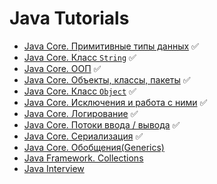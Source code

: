 # Java Tutorials

+ [Java Core. Примитивные типы данных](primitives.md) :white_check_mark:
+ [Java Core. Класс `String`](strings.md) :white_check_mark:
+ [Java Core. ООП](oop.md) :white_check_mark:
+ [Java Core. Объекты, классы, пакеты](classes.md) :white_check_mark:
+ [Java Core. Класс `Object`](objects.md) :white_check_mark:
+ [Java Core. Исключения и работа с ними](exceptions.md) :white_check_mark:
+ [Java Core. Логирование](loggers.md) :white_check_mark:
+ [Java Core. Потоки ввода / вывода](streams.md) :white_check_mark:
+ [Java Core. Сериализация](serialization.md) :white_check_mark:
+ [Java Core. Обобщения(Generics)](generics.md)
+ [Java Framework. Collections](collections.md)
+ [Java Interview](interview.md)


